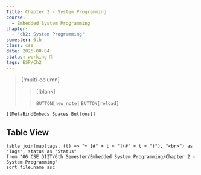 ```yaml
---
Title: Chapter 2 - System Programming
course:
  - Embedded System Programming
chapter:
  - "ch2: System Programming"
semester: 6th
class: cse
date: 2025-08-04
status: working 🚀
tags: ESP/Ch2
---
```


>[!multi-column]
>
>>[!blank]
>
>>`BUTTON[new_note]` `BUTTON[reload]`

 ```meta-bind-embed
 [[MetaBindEmbeds Spaces Buttons]]
 ```

## Table View 

```dataview
table join(map(tags, (t) => "• [#" + t + "](#" + t + ")"), "<br>") as "Tags", status as "Status"
from "06 CSE DIIT/6th Semester/Embedded System Programming/Chapter 2 - System Programming"
sort file.name asc
```
